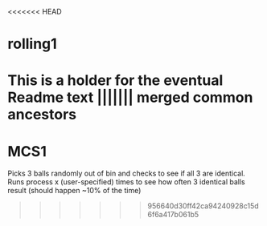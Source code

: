 <<<<<<< HEAD
# rolling1

This is a holder for the eventual Readme text
||||||| merged common ancestors
=======
# MCS1
Picks 3 balls randomly out of bin and checks to see if all 3 are identical. 
Runs process x (user-specified) times to see how often 3 identical balls result (should happen ~10% of the time)
>>>>>>> 956640d30ff42ca94240928c15d6f6a417b061b5
